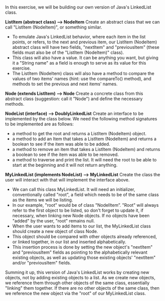 In this exercise, we will be building our own version of Java's LinkedList class.

**ListItem (abstract class) —> NodeItem**
Create an abstract class that we can call "ListItem (NodeItem)", or something similar.
- To emulate Java's LinkedList behavior, where each item in the list points, or refers, to the next and previous item, our ListItem (NodeItem) abstract class will have two fields, "nextItem" and "previousItem" (these fields must also be of the "ListItem (NodeItem)" class).
- This class will also have a value. It can be anything you want, but giving it a "String name" as a field is enough to serve as its value for this exercise.
- The ListItem (NodeItem) class will also have a method to compare the values of two items' names (hint: use the compareTo() method), and methods to set the previous and next items' names.

**Node (extends ListItem) —> Node**
Create a concrete class from this abstract class (suggestion: call it "Node") and define the necessary methods.

**NodeList (interface) —> DoublyLinkedList**
Create an interface to be implemented by the class below.  We need the following method signatures to be implemented are as follows:
- a method to get the root and returns a ListItem (NodeItem) object.
- a method to add an Item that takes a ListItem (NodeItem) and returns a boolean to see if the item was able to be added.
- a method to remove an item that takes a ListItem (NodeItem) and returns a boolean to see if  the item was able to be removed.
- a method to traverse and print the list.  It will need the root to be able to start at the beginning and it will not return anything.

**MyLinkedList (implements NodeList) —> MyLinkedList**
Create the class the user will interact with that will implement the interface above.
- We can call this class MyLinkedList. It will need an initializer, conventionally called "root", a field which needs to be of the same class as the items we will be listing.
- In our example, "root" would be of class "NodeIItem”. "Root" will always refer to the first object to be listed, so don't forget to update it, if necessary, when linking new Node objects. If no objects have been "added" by the user, "root" remains null.
- When the user wants to add items to our list, the MyLinkedList class should create a new object of class Node.
- This object should be compared with other objects already referenced, or linked together, in our list and inserted alphabetically.
- This insertion process is done by setting the new object's "nextItem" and "previousItem" fields as pointing to the alphabetically relevant existing objects, as well as updating those existing objects' "nextItem" and/or "previousItem" fields.

Summing it up, this version of Java's LinkedList works by creating new objects, not by adding existing objects to a list.
As we create new objects, we reference them through other objects of the same class, essentially "linking" them together.
If there are no other objects of the same class, then we reference the new object via the "root" of our MyLinkedList class.
